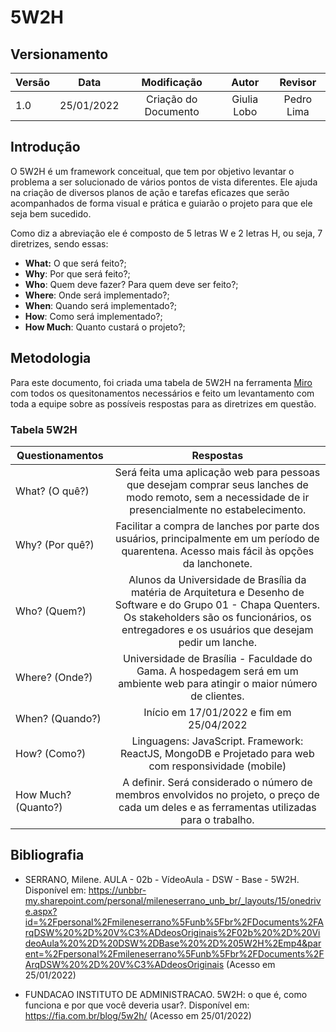 # 5W2H

## Versionamento

| Versão | Data       | Modificação          | Autor                        |Revisor|
| ------ | :--------: | :------------------: | :--------------------------: | :---: |
| 1.0    | 25/01/2022 | Criação do Documento |          Giulia Lobo         | Pedro Lima |

## Introdução

O 5W2H é um framework conceitual, que tem por objetivo levantar o problema a ser solucionado de vários pontos de vista diferentes. Ele ajuda na criação de diversos planos de ação e tarefas eficazes que serão acompanhados de forma visual e prática e guiarão o projeto para que ele seja bem sucedido.

Como diz a abreviação ele é composto de 5 letras W e 2 letras H, ou seja, 7 diretrizes, sendo essas:

- **What:** O que será feito?;
- **Why**: Por que será feito?;
- **Who**: Quem deve fazer? Para quem deve ser feito?;
- **Where**: Onde será implementado?;
- **When**: Quando será implementado?;
- **How**: Como será implementado?;
- **How Much**: Quanto custará o projeto?;

## Metodologia

Para este documento, foi criada uma tabela de 5W2H na ferramenta [Miro](http://miro.com/app/dashboard/) com todos os quesitonamentos necessários e feito um levantamento com toda a equipe sobre as possíveis respostas para as diretrizes em questão.

### Tabela 5W2H

| Questionamentos | Respostas |
| ------ | :--------: |
| What? (O quê?) | Será feita uma aplicação web para pessoas que desejam comprar seus lanches de modo remoto, sem a necessidade de ir presencialmente no estabelecimento. |
| Why? (Por quê?) | Facilitar a compra de lanches por parte dos usuários, principalmente em um período de quarentena. Acesso mais fácil às opções da lanchonete. |
| Who? (Quem?) | Alunos da Universidade de Brasília da matéria de Arquitetura e Desenho de Software e do Grupo 01 - Chapa Quenters. Os stakeholders são os funcionários, os entregadores e os usuários que desejam pedir um lanche. |
| Where? (Onde?) | Universidade de Brasília - Faculdade do Gama. A hospedagem será em um ambiente web para atingir o maior número de clientes. |
| When? (Quando?) | Início em 17/01/2022 e fim em 25/04/2022 |
| How? (Como?) | Linguagens: JavaScript. Framework: ReactJS, MongoDB e Projetado para web com responsividade (mobile) |
| How Much? (Quanto?) | A definir. Será considerado o número de membros envolvidos no projeto, o preço de cada um deles e as ferramentas utilizadas para o trabalho. |

## Bibliografia

* SERRANO, Milene. AULA - 02b - VídeoAula - DSW - Base - 5W2H. Disponível em: https://unbbr-my.sharepoint.com/personal/mileneserrano_unb_br/_layouts/15/onedrive.aspx?id=%2Fpersonal%2Fmileneserrano%5Funb%5Fbr%2FDocuments%2FArqDSW%20%2D%20V%C3%ADdeosOriginais%2F02b%20%2D%20VideoAula%20%2D%20DSW%2DBase%20%2D%205W2H%2Emp4&parent=%2Fpersonal%2Fmileneserrano%5Funb%5Fbr%2FDocuments%2FArqDSW%20%2D%20V%C3%ADdeosOriginais (Acesso em 25/01/2022)

* FUNDACAO INSTITUTO DE ADMINISTRACAO. 5W2H: o que é, como funciona e por que você deveria usar?. Disponível em: https://fia.com.br/blog/5w2h/ (Acesso em 25/01/2022)